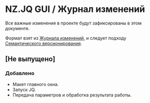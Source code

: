 # NZ.JQ GUI / Журнал изменений

Все важные изменения в проекте будут зафиксированы в этом документе.

Формат взят из [Журнала изменений](https://keepachangelog.com/en/1.0.0/),
и следует подходу [Семантического версионирования](https://semver.org/spec/v2.0.0.html).

## [Не выпущено]

### Добавлено

- Макет главного окна.
- Запуск JQ.
- Передача параметров и обработка результата работы.

